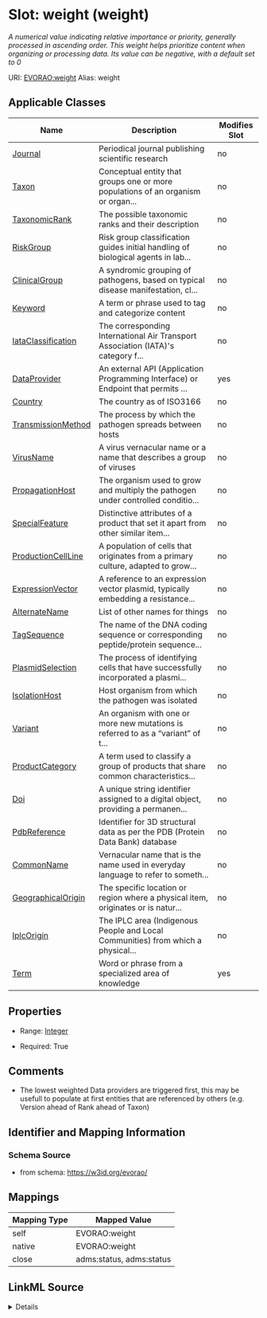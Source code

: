 

# Slot: weight (weight) 


_A numerical value indicating relative importance or priority, generally processed in ascending order. This weight helps prioritize content when organizing or processing data. Its value can be negative, with a default set to 0_





URI: [EVORAO:weight](https://w3id.org/evorao/weight)
Alias: weight

<!-- no inheritance hierarchy -->





## Applicable Classes

| Name | Description | Modifies Slot |
| --- | --- | --- |
| [Journal](Journal.md) | Periodical journal publishing scientific research |  no  |
| [Taxon](Taxon.md) | Conceptual entity that groups one or more populations of an organism or organ... |  no  |
| [TaxonomicRank](TaxonomicRank.md) | The possible taxonomic ranks and their description |  no  |
| [RiskGroup](RiskGroup.md) | Risk group classification guides initial handling of biological agents in lab... |  no  |
| [ClinicalGroup](ClinicalGroup.md) | A syndromic grouping of pathogens, based on typical disease manifestation, cl... |  no  |
| [Keyword](Keyword.md) | A term or phrase used to tag and categorize content |  no  |
| [IataClassification](IataClassification.md) | The corresponding International Air Transport Association (IATA)'s category f... |  no  |
| [DataProvider](DataProvider.md) | An external API (Application Programming Interface) or Endpoint that permits ... |  yes  |
| [Country](Country.md) | The country as of ISO3166 |  no  |
| [TransmissionMethod](TransmissionMethod.md) | The process by which the pathogen spreads between hosts |  no  |
| [VirusName](VirusName.md) | A virus vernacular name or a name that describes a group of viruses |  no  |
| [PropagationHost](PropagationHost.md) | The organism used to grow and multiply the pathogen under controlled conditio... |  no  |
| [SpecialFeature](SpecialFeature.md) | Distinctive attributes of a product that set it apart from other similar item... |  no  |
| [ProductionCellLine](ProductionCellLine.md) | A population of cells that originates from a primary culture, adapted to grow... |  no  |
| [ExpressionVector](ExpressionVector.md) | A reference to an expression vector plasmid, typically embedding a resistance... |  no  |
| [AlternateName](AlternateName.md) | List of other names for things |  no  |
| [TagSequence](TagSequence.md) | The name of the DNA coding sequence or corresponding peptide/protein sequence... |  no  |
| [PlasmidSelection](PlasmidSelection.md) | The process of identifying cells that have successfully incorporated a plasmi... |  no  |
| [IsolationHost](IsolationHost.md) | Host organism from which the pathogen was isolated |  no  |
| [Variant](Variant.md) | An organism with one or more new mutations is referred to as a “variant” of t... |  no  |
| [ProductCategory](ProductCategory.md) | A term used to classify a group of products that share common characteristics... |  no  |
| [Doi](Doi.md) | A unique string identifier assigned to a digital object, providing a permanen... |  no  |
| [PdbReference](PdbReference.md) | Identifier for 3D structural data as per the PDB (Protein Data Bank) database |  no  |
| [CommonName](CommonName.md) | Vernacular name that is the name used in everyday language to refer to someth... |  no  |
| [GeographicalOrigin](GeographicalOrigin.md) | The specific location or region where a physical item, originates or is natur... |  no  |
| [IplcOrigin](IplcOrigin.md) | The IPLC area (Indigenous People and Local Communities) from which a physical... |  no  |
| [Term](Term.md) | Word or phrase from a specialized area of knowledge |  yes  |







## Properties

* Range: [Integer](Integer.md)

* Required: True





## Comments

* The lowest weighted Data providers are triggered first, this may be usefull to populate at first entities that are referenced by others (e.g. Version ahead of Rank ahead of Taxon)

## Identifier and Mapping Information







### Schema Source


* from schema: https://w3id.org/evorao/




## Mappings

| Mapping Type | Mapped Value |
| ---  | ---  |
| self | EVORAO:weight |
| native | EVORAO:weight |
| close | adms:status, adms:status |




## LinkML Source

<details>
```yaml
name: weight
description: A numerical value indicating relative importance or priority, generally
  processed in ascending order. This weight helps prioritize content when organizing
  or processing data. Its value can be negative, with a default set to 0
title: weight
comments:
- The lowest weighted Data providers are triggered first, this may be usefull to populate
  at first entities that are referenced by others (e.g. Version ahead of Rank ahead
  of Taxon)
from_schema: https://w3id.org/evorao/
close_mappings:
- adms:status
- adms:status
rank: 1000
ifabsent: int(0)
alias: weight
domain_of:
- DataProvider
- Term
range: integer
required: true
multivalued: false

```
</details>